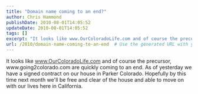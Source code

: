 ```yaml
---
title: "Domain name coming to an end?"
author: Chris Hammond
publishDate: 2010-08-01T14:05:52
updateDate: 2010-08-01T14:05:52
tags: []
excerpt: "It looks like www.OurColoradoLife.com and of course the precursor, www.going2colorado.com are quickly coming to an end. As of yesterday we have a signed contract on our house in Parker Colorado. Hopefully by this time next month we'll be free and clear of the house and able to move on with our lives here in California."
url: /2010/domain-name-coming-to-an-end  # Use the generated URL with year
---
```

<p>It looks like <a style="color: rgb(51, 51, 51); text-decoration: underline; " href="https://www.OurColoradoLife.com">www.OurColoradoLife.com</a> and of course the precursor, www.going2colorado.com are quickly coming to an end. As of yesterday we have a signed contract on our house in Parker Colorado. Hopefully by this time next month we'll be free and clear of the house and able to move on with our lives here in California.</p>
